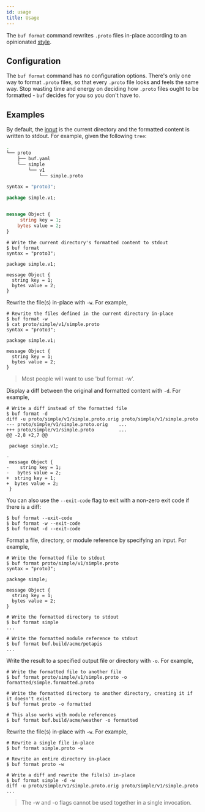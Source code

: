 ```yaml
---
id: usage
title: Usage
---
```


The `buf format` command rewrites `.proto` files in-place according to an opinionated
[style](style.md).

## Configuration

The `buf format` command has no configuration options. There's only one way to
format `.proto` files, so that every `.proto` file looks and feels the same way. Stop
wasting time and energy on deciding how `.proto` files ought to be formatted - `buf`
decides for you so you don't have to.

## Examples

By default, the [input](../reference/inputs.md) is the current directory and the formatted
content is written to stdout. For example, given the following `tree`:

```sh
.
└── proto
    ├── buf.yaml
    └── simple
        └── v1
            └── simple.proto
```

```protobuf title="proto/simple/v1/simple.proto"
syntax = "proto3";

package simple.v1;


message Object {
     string key = 1;
    bytes value = 2;
}
```

```terminal
# Write the current directory's formatted content to stdout
$ buf format
syntax = "proto3";

package simple.v1;

message Object {
  string key = 1;
  bytes value = 2;
}
```

Rewrite the file(s) in-place with `-w`. For example,

```terminal
# Rewrite the files defined in the current directory in-place
$ buf format -w
$ cat proto/simple/v1/simple.proto
syntax = "proto3";

package simple.v1;

message Object {
  string key = 1;
  bytes value = 2;
}
```

> Most people will want to use 'buf format -w'.

Display a diff between the original and formatted content with `-d`. For example,

```terminal
# Write a diff instead of the formatted file
$ buf format -d
diff -u proto/simple/v1/simple.proto.orig proto/simple/v1/simple.proto
--- proto/simple/v1/simple.proto.orig    ...
+++ proto/simple/v1/simple.proto         ...
@@ -2,8 +2,7 @@

 package simple.v1;

-
 message Object {
-    string key = 1;
-   bytes value = 2;
+  string key = 1;
+  bytes value = 2;
 }
```

You can also use the `--exit-code` flag to exit with a non-zero exit code if there is a diff:

```terminal
$ buf format --exit-code
$ buf format -w --exit-code
$ buf format -d --exit-code
```

Format a file, directory, or module reference by specifying an input. For example,

```terminal
# Write the formatted file to stdout
$ buf format proto/simple/v1/simple.proto
syntax = "proto3";

package simple;

message Object {
  string key = 1;
  bytes value = 2;
}
```

```terminal
# Write the formatted directory to stdout
$ buf format simple
...
```

```terminal
# Write the formatted module reference to stdout
$ buf format buf.build/acme/petapis
...
```

Write the result to a specified output file or directory with `-o`. For example,

```terminal
# Write the formatted file to another file
$ buf format proto/simple/v1/simple.proto -o formatted/simple.formatted.proto
```

```terminal
# Write the formatted directory to another directory, creating it if it doesn't exist
$ buf format proto -o formatted
```

```terminal
# This also works with module references
$ buf format buf.build/acme/weather -o formatted
```

Rewrite the file(s) in-place with `-w`. For example,

```terminal
# Rewrite a single file in-place
$ buf format simple.proto -w
```

```terminal
# Rewrite an entire directory in-place
$ buf format proto -w
```

```terminal
# Write a diff and rewrite the file(s) in-place
$ buf format simple -d -w
diff -u proto/simple/v1/simple.proto.orig proto/simple/v1/simple.proto
...
```

> The -w and -o flags cannot be used together in a single invocation.
